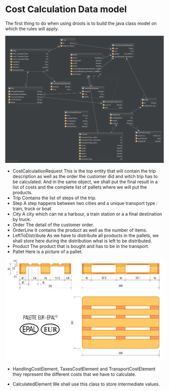 # Cost Calculation Data model

The first thing to do when using drools is to build the java class model on which the rules will apply.

![](diagram.jpg)

* CostCalculationRequest
This is the top entity that will contain the trip description as well as the order the customer did and witch trip has to be calculated.
And in the same object, we shall put the final result in a list of costs and the complete list of pallets where we will put the products.
* Trip
Contains the list of steps of the trip.
* Step
A step happens between two cities and a unique transport type : train, truck or boat
* City
A city which can ne a harbour, a train station or a a final destination by truck.
* Order
The detail of the customer order.
* OrderLine
It contains the product as well as the number of items.
* LeftToDistribute
As we have to distribute all products in the pallets, we shall store here during the distribution what is left to be distributed.
* Product
The product that is bought and has to be in the transport.
* Pallet
Here is a picture of a pallet.

![](pallet.jpg)


* HandlingCostElement, TaxesCostElement and TransportCostElement
they represent the different costs that we have to calculate.

* CalculatedElement
We shall use this class to store intermediate values.









